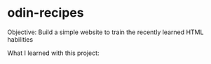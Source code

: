 # odin-recipes

Objective:
Build a simple website to train the recently learned HTML habilities

What I learned with this project:
